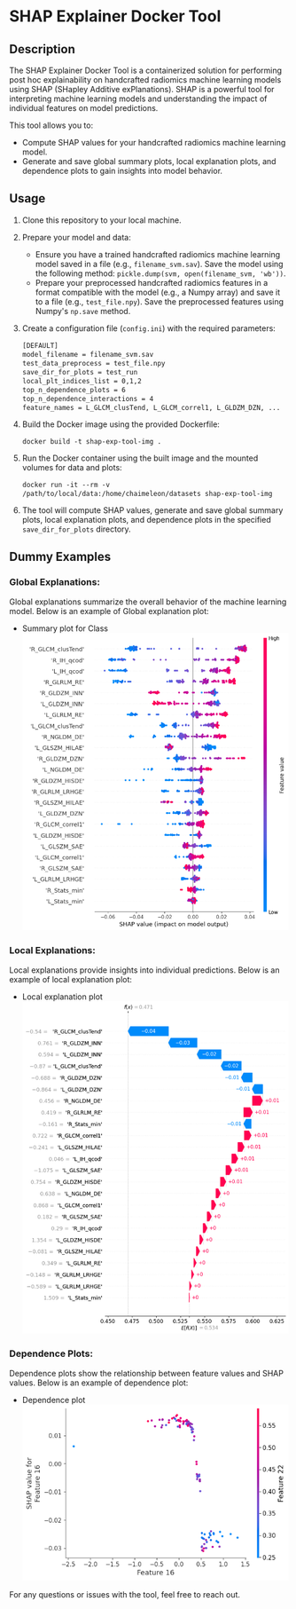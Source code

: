 # SHAP Explainer Docker Tool

## Description

The SHAP Explainer Docker Tool is a containerized solution for performing post hoc explainability on handcrafted radiomics machine learning models using SHAP (SHapley Additive exPlanations). SHAP is a powerful tool for interpreting machine learning models and understanding the impact of individual features on model predictions.

This tool allows you to:

- Compute SHAP values for your handcrafted radiomics machine learning model.
- Generate and save global summary plots, local explanation plots, and dependence plots to gain insights into model behavior.

## Usage

1. Clone this repository to your local machine.

2. Prepare your model and data:
   - Ensure you have a trained handcrafted radiomics machine learning model saved in a file (e.g., `filename_svm.sav`). Save the model using the following method: `pickle.dump(svm, open(filename_svm, 'wb'))`.
   - Prepare your preprocessed handcrafted radiomics features in a format compatible with the model (e.g., a Numpy array) and save it to a file (e.g., `test_file.npy`). Save the preprocessed features using Numpy's `np.save` method.

3. Create a configuration file (`config.ini`) with the required parameters:
   ```
   [DEFAULT]
   model_filename = filename_svm.sav
   test_data_preprocess = test_file.npy
   save_dir_for_plots = test_run
   local_plt_indices_list = 0,1,2
   top_n_dependence_plots = 6
   top_n_dependence_interactions = 4
   feature_names = L_GLCM_clusTend, L_GLCM_correl1, L_GLDZM_DZN, ...
   ```

4. Build the Docker image using the provided Dockerfile:
   ```
   docker build -t shap-exp-tool-img .
   ```

5. Run the Docker container using the built image and the mounted volumes for data and plots:
   ```
   docker run -it --rm -v /path/to/local/data:/home/chaimeleon/datasets shap-exp-tool-img
   ```


6. The tool will compute SHAP values, generate and save global summary plots, local explanation plots, and dependence plots in the specified `save_dir_for_plots` directory.

## Dummy Examples

### Global Explanations:

Global explanations summarize the overall behavior of the machine learning model.  Below is an example of Global explanation plot:

- Summary plot for Class
  ![Summary Plot](examples/global_summary_plot.png)


### Local Explanations:

Local explanations provide insights into individual predictions. Below is an example of local explanation plot:

- Local explanation plot
  ![Local Plot Instance 0](examples/local_plot_instance_0.png)


### Dependence Plots:

Dependence plots show the relationship between feature values and SHAP values.  Below is an example of dependence plot:

- Dependence plot
  ![Dependence Plot Feature 0 Interaction 0](examples/dependence_plot_feature_0_interaction_0.png)



For any questions or issues with the tool, feel free to reach out. 
